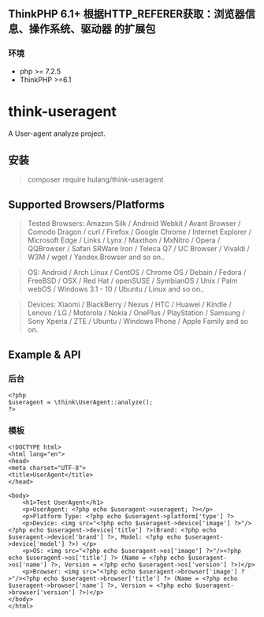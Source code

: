 ## ThinkPHP 6.1+ 根据HTTP_REFERER获取：浏览器信息、操作系统、驱动器 的扩展包

### 环境

- php >= 7.2.5
- ThinkPHP >=6.1

# think-useragent

A User-agent analyze project.

## 安装

> composer require hulang/think-useragent

## Supported Browsers/Platforms

> Tested Browsers: Amazon Silk / Android Webkit / Avant Browser / Comodo Dragon / curl / Firefox / Google Chrome / Internet Explorer / Microsoft Edge / Links / Lynx / Maxthon / MxNitro / Opera / QQBrowser / Safari SRWare Iron / Teleca Q7 / UC Browser / Vivaldi / W3M / wget / Yandex.Browser and so on..

> OS: Android / Arch Linux / CentOS / Chrome OS / Debain / Fedora / FreeBSD / OSX / Red Hat / openSUSE / SymbianOS / Unix / Palm webOS / Windows 3.1 - 10 / Ubuntu / Linux and so on..

> Devices: Xiaomi / BlackBerry / Nexus / HTC / Huawei / Kindle / Lenovo / LG / Motorola / Nokia / OnePlus / PlayStation / Samsung / Sony Xperia / ZTE / Ubuntu / Windows Phone / Apple Family and so on.

## Example & API

### 后台

```
<?php
$useragent = \think\UserAgent::analyze();
?>
```

### 模板

```
<!DOCTYPE html>
<html lang="en">
<head>
<meta charset="UTF-8">
<title>UserAgent</title>
</head>

<body>
    <h1>Test UserAgent</h1>
    <p>UserAgent: <?php echo $useragent->useragent; ?></p>
    <p>Platform Type: <?php echo $useragent->platform['type'] ?>
    <p>Device: <img src="<?php echo $useragent->device['image'] ?>"/><?php echo $useragent->device['title'] ?>(Brand: <?php echo $useragent->device['brand'] ?>, Model: <?php echo $useragent->device['model'] ?>) </p>
    <p>OS: <img src="<?php echo $useragent->os['image'] ?>"/><?php echo $useragent->os['title'] ?> (Name = <?php echo $useragent->os['name'] ?>, Version = <?php echo $useragent->os['version'] ?>)</p>
    <p>Browser: <img src="<?php echo $useragent->browser['image'] ?>"/><?php echo $useragent->browser['title'] ?> (Name = <?php echo $useragent->browser['name'] ?>, Version = <?php echo $useragent->browser['version'] ?>)</p>
</body>
</html>
```
